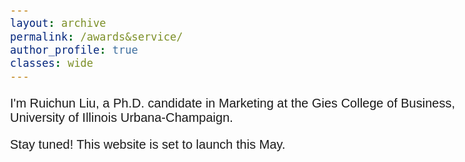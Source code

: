 ```yaml
---
layout: archive
permalink: /awards&service/
author_profile: true
classes: wide
---
```


<style>
  body {
    font-family: Arial;
    font-size: 20px;
  }
</style>

<p>I'm Ruichun Liu, a Ph.D. candidate in Marketing at the Gies College of Business, University of Illinois Urbana-Champaign.</p>

<p>Stay tuned! This website is set to launch this May.</p>


